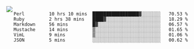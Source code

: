

<a href="https://github.com/anuraghazra/github-readme-stats">
  <img align="left" src="https://github-readme-stats.vercel.app/api?username=kfly8&count_private=true&show_icons=true&theme=calm" />
</a>


<!--START_SECTION:waka-->

```text
Perl         10 hrs 10 mins  █████████████████▓░░░░░░░   70.53 %
Ruby         2 hrs 38 mins   ████▓░░░░░░░░░░░░░░░░░░░░   18.29 %
Markdown     56 mins         █▓░░░░░░░░░░░░░░░░░░░░░░░   06.57 %
Mustache     14 mins         ▒░░░░░░░░░░░░░░░░░░░░░░░░   01.65 %
VimL         9 mins          ▒░░░░░░░░░░░░░░░░░░░░░░░░   01.06 %
JSON         5 mins          ░░░░░░░░░░░░░░░░░░░░░░░░░   00.62 %
```

<!--END_SECTION:waka-->

